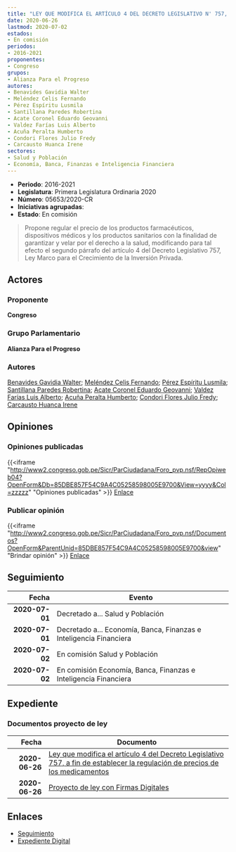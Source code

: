 ```yaml
---
title: "LEY QUE MODIFICA EL ARTÍCULO 4 DEL DECRETO LEGISLATIVO N' 757, A FIN DE ESTABLECER LA REGULACIÓN DE PRECIOS DE LOS MEDICAMENTOS"
date: 2020-06-26
lastmod: 2020-07-02
estados:
- En comisión
periodos:
- 2016-2021
proponentes:
- Congreso
grupos:
- Alianza Para el Progreso
autores:
- Benavides Gavidia Walter
- Meléndez Celis Fernando
- Pérez Espíritu Lusmila
- Santillana Paredes Robertina
- Acate Coronel Eduardo Geovanni
- Valdez Farías Luis Alberto
- Acuña Peralta Humberto
- Condori Flores Julio Fredy
- Carcausto Huanca Irene
sectores:
- Salud y Población
- Economía, Banca, Finanzas e Inteligencia Financiera
---
```

- **Periodo**: 2016-2021
- **Legislatura**: Primera Legislatura Ordinaria 2020
- **Número**: 05653/2020-CR
- **Iniciativas agrupadas**: 
- **Estado**: En comisión

> Propone regular el precio de los productos farmacéuticos, dispositivos médicos y los productos sanitarios con la finalidad de garantizar y velar por el derecho a la salud, modificando para tal efecto el segundo párrafo del artículo 4 del Decreto Legislativo 757, Ley Marco para el Crecimiento de la Inversión Privada.


## Actores

### Proponente

**Congreso**

### Grupo Parlamentario

**Alianza Para el Progreso**

### Autores

[Benavides Gavidia Walter](mailto:mailto:wbenavides@congreso.gob.pe); [Meléndez Celis Fernando](mailto:mailto:fmelendez@congreso.gob.pe); [Pérez Espíritu Lusmila](mailto:mailto:lperez@congreso.gob.pe); [Santillana Paredes Robertina](mailto:mailto:rsantillana@congreso.gob.pe); [Acate Coronel Eduardo Geovanni](mailto:mailto:eacate@congreso.gob.pe); [Valdez Farías Luis Alberto](mailto:mailto:lvaldez@congreso.gob.pe); [Acuña Peralta Humberto](mailto:mailto:hacuna@congreso.gob.pe); [Condori Flores Julio Fredy](mailto:mailto:jcondori@congreso.gob.pe); [Carcausto Huanca Irene](mailto:mailto:icarcausto@congreso.gob.pe)

## Opiniones

### Opiniones publicadas

{{<iframe "http://www2.congreso.gob.pe/Sicr/ParCiudadana/Foro_pvp.nsf/RepOpiweb04?OpenForm&Db=85DBE857F54C9A4C05258598005E9700&View=yyyy&Col=zzzzz" "Opiniones publicadas" >}}
[Enlace](http://www2.congreso.gob.pe/Sicr/ParCiudadana/Foro_pvp.nsf/RepOpiweb04?OpenForm&Db=85DBE857F54C9A4C05258598005E9700&View=yyyy&Col=zzzzz)

### Publicar opinión

{{<iframe "http://www2.congreso.gob.pe/Sicr/ParCiudadana/Foro_pvp.nsf/Documentos?OpenForm&ParentUnid=85DBE857F54C9A4C05258598005E9700&view" "Brindar opinión" >}}
[Enlace](http://www2.congreso.gob.pe/Sicr/ParCiudadana/Foro_pvp.nsf/Documentos?OpenForm&ParentUnid=85DBE857F54C9A4C05258598005E9700&view)


## Seguimiento

| Fecha | Evento |
|------:|--------|
| **2020-07-01** | Decretado a... Salud y Población |
| **2020-07-01** | Decretado a... Economía, Banca, Finanzas e Inteligencia Financiera |
| **2020-07-02** | En comisión Salud y Población |
| **2020-07-02** | En comisión Economía, Banca, Finanzas e Inteligencia Financiera |

## Expediente

### Documentos proyecto de ley

| Fecha | Documento |
|------:|-----------|
| **2020-06-26** | [Ley que modifica el artículo 4 del Decreto Legislativo 757, a fin de establecer la regulación de precios de los medicamentos](http://www.leyes.congreso.gob.pe/Documentos/2016_2021/Proyectos_de_Ley_y_de_Resoluciones_Legislativas/PL05653-20200626.pdf) |
| **2020-06-26** | [Proyecto de ley con Firmas Digitales](http://www.leyes.congreso.gob.pe/Documentos/2016_2021/Proyectos_de_Ley_y_de_Resoluciones_Legislativas/Proyectos_Firmas_digitales/PL05653.pdf) |

## Enlaces

- [Seguimiento](http://www2.congreso.gob.pe/Sicr/TraDocEstProc/CLProLey2016.nsf/f7fff46988ca05b1052578e100829cc7/0b7b2d620696b227052585980009608f?OpenDocument)
- [Expediente Digital](http://www2.congreso.gob.pe/Sicr/TraDocEstProc/CLProLey2016.nsf/f7fff46988ca05b1052578e100829cc7/0b7b2d620696b227052585980009608f?OpenDocument&Click=05257FB7005EB655.eb71d0cf91d8294e05256cdf006b5706/$Body/0.1C6C)

